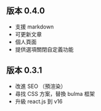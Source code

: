 ## 版本 0.4.0

- 支援 markdown
- 可更新文章
- 個人頁面
- 提供選項關閉自定義功能

## 版本 0.3.1

- 改進 SEO （預渲染）
- 尋找 CSS 方案，替換 bulma 框架
- 升級 react.js 到 v16
